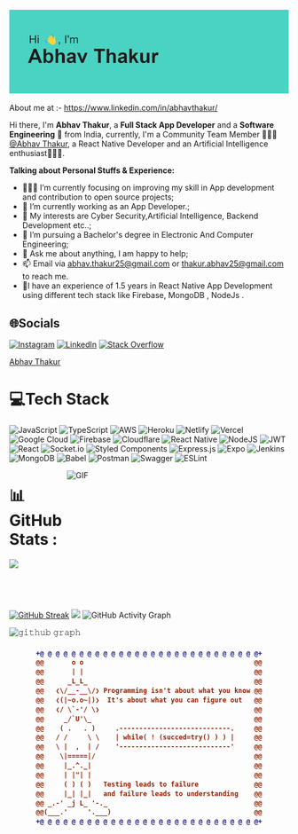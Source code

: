 <!-- ### Hey 👋, I'm Abhav Thakur -->

![](https://raw.githubusercontent.com/AbhavThakur/AbhavThakur/main/header.png)

About me at :- https://www.linkedin.com/in/abhavthakur/
<br />

Hi there, I'm **Abhav Thakur**, a **Full Stack App Developer**  and a **Software Engineering** 🚀 from India, currently, I'm a Community Team Member 🙍🏽‍♂️ [@Abhav Thakur](https://github.com/AbhavThakur), a React Native Developer and an Artificial Intelligence enthusiast👨🏽‍💼. 

**Talking about Personal Stuffs & Experience:**

- 👨🏽‍💻 I’m currently focusing on improving my skill in App development and contribution to open source projects;
- 🌱 I’m currently working as an App Developer.; 
- 🤔 My interests are Cyber Security,Artificial Intelligence, Backend Development etc..;
- 💼 I’m pursuing a Bachelor's degree in Electronic And Computer Engineering;
- 💬 Ask me about anything, I am happy to help;
- 📫 Email via abhav.thakur25@gmail.com or thakur.abhav25@gmail.com to reach me.
- 🥼I have an experience of 1.5 years in React Native App Development using different tech stack like Firebase, MongoDB , NodeJs .

<!-- <a href="https://app.daily.dev/Hackhubs"><img src="https://api.daily.dev/devcards/406c964c824f48d1a29ab4d52293bedf.png?r=xc6" width="400" alt="Abhav Thakur's Dev Card"/></a>
  <img align="right" alt="GIF" src="https://i.pinimg.com/originals/e4/26/70/e426702edf874b181aced1e2fa5c6cde.gif" />
 -->
## 🌐Socials
[![Instagram](https://img.shields.io/badge/Instagram-%23E4405F.svg?logo=Instagram&logoColor=white)](https://instagram.com/white.devillllll) [![LinkedIn](https://img.shields.io/badge/LinkedIn-%230077B5.svg?logo=linkedin&logoColor=white)](https://linkedin.com/in/abhavthakur) [![Stack Overflow](https://img.shields.io/badge/-Stackoverflow-FE7A16?logo=stack-overflow&logoColor=white)](https://stackoverflow.com/users/10802270/abhav-thakur)
<div class="badge-base LI-profile-badge" data-locale="en_US" data-size="medium" data-theme="light" data-type="HORIZONTAL" data-vanity="abhavthakur" data-version="v1"><a class="badge-base__link LI-simple-link" href="https://in.linkedin.com/in/abhavthakur?trk=profile-badge">Abhav Thakur</a></div>              

# 💻Tech Stack
![JavaScript](https://img.shields.io/badge/javascript-%23323330.svg?style=for-the-badge&logo=javascript&logoColor=%23F7DF1E) 
![TypeScript](https://img.shields.io/badge/typescript-%23007ACC.svg?style=for-the-badge&logo=typescript&logoColor=white) 
![AWS](https://img.shields.io/badge/AWS-%23FF9900.svg?style=for-the-badge&logo=amazon-aws&logoColor=white) 
![Heroku](https://img.shields.io/badge/heroku-%23430098.svg?style=for-the-badge&logo=heroku&logoColor=white) 
![Netlify](https://img.shields.io/badge/netlify-%23000000.svg?style=for-the-badge&logo=netlify&logoColor=#00C7B7) 
![Vercel](https://img.shields.io/badge/vercel-%23000000.svg?style=for-the-badge&logo=vercel&logoColor=white) 
![Google Cloud](https://img.shields.io/badge/Google%20Cloud-%234285F4.svg?style=for-the-badge&logo=google-cloud&logoColor=white) 
![Firebase](https://img.shields.io/badge/firebase-%23039BE5.svg?style=for-the-badge&logo=firebase) 
![Cloudflare](https://img.shields.io/badge/Cloudflare-F38020?style=for-the-badge&logo=Cloudflare&logoColor=white)
![React Native](https://img.shields.io/badge/react_native-%2320232a.svg?style=for-the-badge&logo=react&logoColor=%2361DAFB) 
![NodeJS](https://img.shields.io/badge/node.js-6DA55F?style=for-the-badge&logo=node.js&logoColor=white) 
![JWT](https://img.shields.io/badge/JWT-black?style=for-the-badge&logo=JSON%20web%20tokens) 
![React](https://img.shields.io/badge/react-%2320232a.svg?style=for-the-badge&logo=react&logoColor=%2361DAFB) 
![Socket.io](https://img.shields.io/badge/Socket.io-black?style=for-the-badge&logo=socket.io&badgeColor=010101) 
![Styled Components](https://img.shields.io/badge/styled--components-DB7093?style=for-the-badge&logo=styled-components&logoColor=white) 
![Express.js](https://img.shields.io/badge/express.js-%23404d59.svg?style=for-the-badge&logo=express&logoColor=%2361DAFB) 
![Expo](https://img.shields.io/badge/expo-1C1E24?style=for-the-badge&logo=expo&logoColor=#D04A37) 
![Jenkins](https://img.shields.io/badge/jenkins-%232C5263.svg?style=for-the-badge&logo=jenkins&logoColor=white) 
![MongoDB](https://img.shields.io/badge/MongoDB-%234ea94b.svg?style=for-the-badge&logo=mongodb&logoColor=white) 
![Babel](https://img.shields.io/badge/Babel-F9DC3e?style=for-the-badge&logo=babel&logoColor=black) 
![Postman](https://img.shields.io/badge/Postman-FF6C37?style=for-the-badge&logo=postman&logoColor=white) 
![Swagger](https://img.shields.io/badge/-Swagger-%23Clojure?style=for-the-badge&logo=swagger&logoColor=white)
![ESLint](https://img.shields.io/badge/ESLint-4B3263?style=for-the-badge&logo=eslint&logoColor=white) 


<img align="right" height="250" width="400" alt="GIF" src="https://camo.githubusercontent.com/86a3b6db470f1a0429f7355c08d1edabf3d2c804/68747470733a2f2f6d69726f2e6d656469756d2e636f6d2f6d61782f313336302f312a495247486d69477361313673746564517649615a66772e676966"/>

# 📊GitHub Stats :
![](https://github-readme-stats.vercel.app/api?username=AbhavThakur&theme=radical&hide_border=false&include_all_commits=false&count_private=false)<br/>
[![GitHub Streak](http://github-readme-streak-stats.herokuapp.com?user=AbhavThakur&theme=dracula&date_format=M%20j%5B%2C%20Y%5D)](https://git.io/streak-stats)
![](https://github-readme-stats.vercel.app/api/top-langs/?username=AbhavThakur&theme=radical&hide_border=false&include_all_commits=false&count_private=false&layout=compact)
![GitHub Activity Graph](https://activity-graph.herokuapp.com/graph?username=AbhavThakur&theme=dracula&hide_border=true)


![𝚐𝚒𝚝𝚑𝚞𝚋 𝚐𝚛𝚊𝚙𝚑](https://github-readme-activity-graph.cyclic.app/graph?username=AbhavThakur&theme=react-dark&hide_border=true&area=true)

<h4 align="center">
  
```diff
+@ @ @ @ @ @ @ @ @ @ @ @ @ @ @ @ @ @ @ @ @ @ @ @ @ @ @ @+
@@       o o                                           @@
@@       | |                                           @@
@@      _L_L_                                          @@
@@   ❮\/__-__\/❯ Programming isn't about what you know @@
@@   ❮(|~o.o~|)❯  It's about what you can figure out   @@
@@   ❮/ \`-'/ \❯                                       @@
@@     _/`U'\_                                         @@
@@    ( .   . )     .----------------------------.     @@
@@   / /     \ \    | while( ! (succed=try() ) ) |     @@
@@   \ |  ,  | /    '----------------------------'     @@
@@    \|=====|/                                        @@
@@     |_.^._|                                         @@
@@     | |"| |                                         @@
@@     ( ) ( )   Testing leads to failure              @@
@@     |_| |_|   and failure leads to understanding    @@
@@ _.-' _j L_ '-._                                     @@
@@(___.'     '.___)                                    @@
+@ @ @ @ @ @ @ @ @ @ @ @ @ @ @ @ @ @ @ @ @ @ @ @ @ @ @ @+
```

</h4>  

